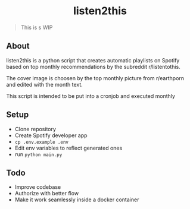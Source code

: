 <h1 align="center">listen2this</h1>

> This is s WIP

## About

listen2this is a python script that creates automatic playlists on Spotify based on top monthly recommendations by the subreddit r/listentothis.

The cover image is choosen by the top monthly picture from r/earthporn and edited with the month text.

This script is intended to be put into a cronjob and executed monthly

## Setup

- Clone repository
- Create Spotify developer app
- `cp .env.example .env`
- Edit env variables to reflect generated ones
- run `python main.py`

## Todo
- Improve codebase
- Authorize with better flow
- Make it work seamlessly inside a docker container